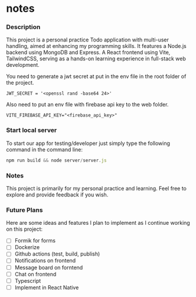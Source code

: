# notes

### Description

This project is a personal practice Todo application with multi-user handling, aimed at enhancing my programming skills. It features a Node.js backend using MongoDB and Express. A React frontend using Vite, TailwindCSS, serving as a hands-on learning experience in full-stack web development.

You need to generate a jwt secret at put in the env file in the root folder of the project.

```
JWT_SECRET = '<openssl rand -base64 24>'
```

Also need to put an env file with firebase api key to the web folder.

```
VITE_FIREBASE_API_KEY="<firebase_api_key>"
```

### Start local server

To start our app for testing/developer just simply type the following command in the command line:

```javascript
npm run build && node server/server.js
```

### Notes

This project is primarily for my personal practice and learning. Feel free to explore and provide feedback if you wish.

### Future Plans

Here are some ideas and features I plan to implement as I continue working on this project:

- [ ] Formik for forms
- [ ] Dockerize
- [ ] Github actions (test, build, publish)
- [ ] Notifications on frontend
- [ ] Message board on forntend
- [ ] Chat on frontend
- [ ] Typescript
- [ ] Implement in React Native
